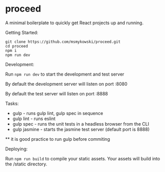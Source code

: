 # proceed
A minimal boilerplate to quickly get React projects up and running.

Getting Started:

```
git clone https://github.com/msmykowski/proceed.git
cd proceed
npm i 
npm run dev 
```

Development:

Run ```npm run dev``` to start the development and test server

By default the development server will listen on port :8080

By default the test server will listen on port :8888

Tasks:

- gulp - runs gulp lint, gulp spec in sequence
- gulp lint - runs eslint
- gulp spec - runs the unit tests in a headless browser from the CLI
- gulp jasmine - starts the jasmine test server (default port is 8888)

** it is good practice to run gulp before commiting

Deploying:

Run ```npm run build``` to compile your static assets.  Your assets will build into the /static directory.

